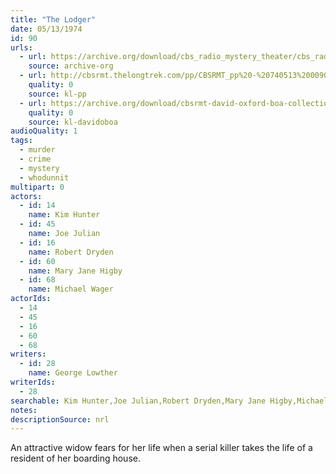 ```yaml
---
title: "The Lodger"
date: 05/13/1974
id: 90
urls: 
  - url: https://archive.org/download/cbs_radio_mystery_theater/cbs_radio_mystery_theater-0051-0100.zip/cbs_radio_mystery_theater-0051-0100%2Fcbsrmt_0090_the_lodger.mp3
    source: archive-org
  - url: http://cbsrmt.thelongtrek.com/pp/CBSRMT_pp%20-%20740513%200090%20The%20Lodger.mp3
    quality: 0
    source: kl-pp
  - url: https://archive.org/download/cbsrmt-david-oxford-boa-collection/CBSRMT-740513-0090-The-Lodger-(128-44)_WBBM-JE-{BoA}.mp3
    quality: 0
    source: kl-davidoboa
audioQuality: 1
tags: 
  - murder
  - crime
  - mystery
  - whodunnit
multipart: 0
actors:  
  - id: 14
    name: Kim Hunter  
  - id: 45
    name: Joe Julian  
  - id: 16
    name: Robert Dryden  
  - id: 60
    name: Mary Jane Higby  
  - id: 68
    name: Michael Wager
actorIds:  
  - 14  
  - 45  
  - 16  
  - 60  
  - 68
writers:  
  - id: 28
    name: George Lowther
writerIds:  
  - 28
searchable: Kim Hunter,Joe Julian,Robert Dryden,Mary Jane Higby,Michael Wager George Lowther
notes: 
descriptionSource: nrl
---
```

An attractive widow fears for her life when a serial killer takes the life of a resident of her boarding house.